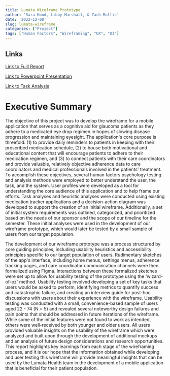 ```yaml
---
title: Lumata Wireframe Prototype
author: 'Sara Hood, Libby Marshall, & Zach Mullis'
date: '2022-12-08'
slug: lumata-wireframe
categories: ["Project"]
tags: ["Human Factors", "Wireframing", "UX", "UI"]
---
```

## Links

[Link to Fuill Report](https://docs.google.com/document/d/1-gni6uIdTykdb5QtPAVr8xaCgBURdlX12uCI6Ttp2Pc/edit?usp=sharing)

[Link to Powerpoint Presentation](https://docs.google.com/presentation/d/1V5rBiJ2i3f8-pGKLwQF3L2asmrA1mSjx5IDR3RWrXK4/edit?usp=sharing)

[Link to Task Analysis](https://docs.google.com/spreadsheets/d/1yAObcfUr1HlROfWTJf5peUsOAkZFu5ccP9o6ZDvtKRo/edit?usp=sharing)


# Executive Summary

The objective of this project was to develop the wireframe for a mobile application that serves as a cognitive aid for glaucoma patients as they adhere to a medicated eye drop regimen in hopes of slowing disease progression and maintaining eyesight. The application's core purpose is threefold: (1) to provide daily reminders to patients in keeping with their prescribed medication schedule, (2) to house both motivational and educational content that will encourage patients to adhere to their medication regimen, and (3) to connect patients with their care coordinators and provide valuable, relatively objective adherence data to care coordinators and medical professionals involved in the patients' treatment. To accomplish these objectives, several human factors psychology testing and analysis methods were employed to better understand the user, the task, and the system. User profiles were developed as a tool for understanding the core audience of this application and to help frame our efforts. Task analyses and heuristic analyses were conducted using existing medication tracker applications and a decision-action diagram was developed to support the creation of an initial wireframe. Additionally, a set of initial system requirements was outlined, categorized, and prioritized based on the needs of our sponsor and the scope of our timeline for the semester. These initial analyses were used in the development of our wireframe prototype, which would later be tested by a small sample of users from our target population.

The development of our wireframe prototype was a process structured by core guiding principles, including usability heuristics and accessibility principles specific to our target population of users. Rudimentary sketches of the app's interface, including home menus, settings menus, adherence tracking pages, and care coordinator communication channels were then formalized using Figma. Interactions between these formalized sketches were set up to allow for usability testing of the prototype using the 'wizard-of-oz' method. Usability testing involved developing a set of key tasks that users would be asked to perform, identifying metrics to quantify success and catastrophic failure, and creating an interview guide for post-hoc discussions with users about their experience with the wireframe. Usability testing was conducted with a small, convenience-based sample of users aged 22 - 74 (N = 5) and revealed several noteworthy design failures and pain points that should be addressed in future iterations of the wireframe. While some of the initial features were not found to work as intended, others were well-received by both younger and older users. All users provided valuable insights on the usability of the wireframe which were analyzed and built upon through the development of additional mockups and an analysis of future design considerations and research opportunities. This report highlights key learnings from each stage of the wireframing process, and it is our hope that the information obtained while developing and user testing this wireframe will provide meaningful insights that can be used by the Lumata Health team in the development of a mobile application that is beneficial for their patient population.
